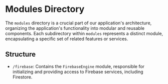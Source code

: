 # Modules Directory

The `modules` directory is a crucial part of our application's architecture, organizing the application's functionality into modular and reusable components. Each subdirectory within `modules` represents a distinct module, encapsulating a specific set of related features or services.

## Structure

- `/firebase`: Contains the `FirebaseEngine` module, responsible for initializing and providing access to Firebase services, including Firestore.
